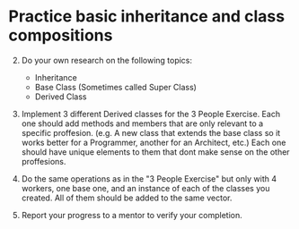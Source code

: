 # Practice basic inheritance and class compositions
2. Do your own research on the following topics:
	- Inheritance
    - Base Class (Sometimes called Super Class)
    - Derived Class


3. Implement 3 different Derived classes for the 3 People Exercise. Each one should add methods and members that are only relevant to a specific proffesion. (e.g. A new class that extends the base class so it works better for a Programmer, another for an Architect, etc.)
Each one should have unique elements to them that dont make sense on the other proffesions.

4. Do the same operations as in the "3 People Exercise" but only with 4 workers, one base one, and an instance of each of the classes you created. All of them should be added to the same vector.

4. Report your progress to a mentor to verify your completion.
